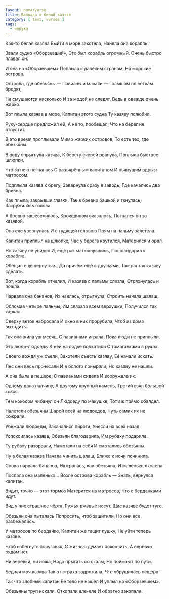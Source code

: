 ```yaml
---
layout: nova/verse
title: Баллада о белой казяве
category: [ text, verses ]
tags:
  - чепуха
---
```

Как-то белая казява
Выйти в море захотела,
Наняла она корабль.

Звали судно «Оборзевший»,
Это был корабль огромный,
Очень быстро плавал он.

И она на «Оборзевшем»
Поплыла к далёким странам,
На морские острова.

Острова, где обезьяны —
Павианы и макаки —
Голышом по веткам бродят,

Не смущаются нисколько
И за модой не следят,
Ведь в одежде очень жарко.

<!--more-->

Вот плыла казява в море,
Капитан этого судна
Ту казяву полюбил.

Руку-сердце предложил ей,
А не то, пообещал,
Что на берег не отпустит.

В это время проплывали
Мимо жарких островов,
То есть тех, где обезьяны.

В воду спрыгнула казява,
К берегу скорей рванула,
Поплыла быстрее шлюпки,

Что за нею погналась
С разъярённым капитаном
И пьянущим вдрызг матросом.

Подплыла казява к брегу,
Завернула сразу в заводь,
Где качались два бревна.

Как плыла, закрывши глазки,
Так в бревно башкой и ткнулась,
Закружилась голова.

А бревно зашевелилось,
Крокодилом оказалось,
Погнался он за казявой.

Она еле увернулась
И с гудящей головою
Прям на пальму залетела.

Капитан приплыл на шлюпке,
Час у берега крутился,
Матерился и орал.

Но казяву не увидел
И, ещё раз матюкнувшись,
Пошпандорил к кораблю.

Обещал ещё вернуться,
Да причём ещё с друзьями,
Так-растак казяву сделать.

Вот, когда корабль отчалил,
И казява с пальмы слезла,
Отряхнулась и пошла.

Нарвала она бананов,
Их наелась, отрыгнула,
Строить начала шалаш.

Обломав четыре пальмы,
Им связала всем верхушки,
Получился так каркас.

Сверху веток набросала
И окно в них прорубила,
Чтоб из дома выходить.

Так она жила уж месяц,
С павианами играла,
Пока люди не приплыли.

Это люди-людоеды
К ней на лодке подкатили
С томагавками в руках.

Своего вождя уж съели,
Захотели съесть казяву,
Её начали искать.

Лес они весь прочесали
И в болото поныряли,
Но казяву не нашли.

А она была в пещере,
С павианами сидела
И вооружала их.

Одному дала палчину,
А другому крупный камень,
Третий взял большой кокос.

Тем кокосом чибанул он
Людоеду по макушке,
Тот аж прямо обалдел.

Налетели обезьяны
Шарой всей на людоедов,
Чуть самих их не сожрали.

Убежали людоеды,
Закачалися пироги,
Унесли их всех назад.

Успокоилась казява,
Обезьян благодарила,
Им рубаху подарила.

Ту рубаху разорвали,
Намотали на себя
И смотались обезьяны.

Ну а белая казява
Начала чинить шалаш,
Ближе к ночи починила.

Снова нарвала бананов,
Нажралась, как обезьяна,
И маленько окосела.

Поспала она маленько...
Возле острова корабль —
Знать, вернулся капитан.

Видит, точно — этот тормоз
Матерится на матросов,
Что с берданками идут.

Вид у них страшнее чёрта,
Ружья ржавые несут,
Щас казяве будет туго.

Обезьян она пыталась
Попросить, чтоб защитили,
Но они все разбежались.

У матросов по берданке,
Капитан же тащит пушку,
Не уйти теперь казяве.

Чтоб избегнуть поруганья,
С жизнью думает покончить,
А верёвки рядом нет.

Ни верёвки, ни ножа,
Надо прыгать со скалы,
Но поймают по пути.

Бедная моя казява
Так от страха задрожала,
Что обрушилась пещера.

Так что злобный капитан
Её тело не нашёл
И уплыл на «Оборзевшем».

Обезьяны труп искали,
Откопали еле-еле
И обратно закопали.
